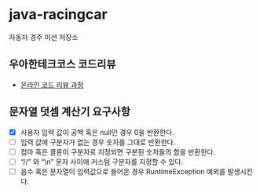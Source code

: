 # java-racingcar

자동차 경주 미션 저장소

## 우아한테크코스 코드리뷰

- [온라인 코드 리뷰 과정](https://github.com/woowacourse/woowacourse-docs/blob/master/maincourse/README.md)

## 문자열 덧셈 계산기 요구사항

- [x]  사용자 입력 값이 공백 혹은 null인 경우 0을 반환한다.
- [ ]  입력 값에 구분자가 없는 경우 숫자를 그대로 반환한다.
- [ ]  컴마 혹은 콜론이 구분자로 지정되면 구분된 숫자들의 합을 반환한다.
- [ ]  “//” 와 “\n” 문자 사이에 커스텀 구분자를 지정할 수 있다.
- [ ]  음수 혹은 문자열이 입력값으로 들어온 경우 RuntimeException 예외를 발생시킨다.